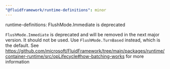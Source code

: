 ```yaml
---
"@fluidframework/runtime-definitions": minor
---
```


runtime-definitions: FlushMode.Immediate is deprecated

`FlushMode.Immediate` is deprecated and will be removed in the next major version. It should not be used. Use
`FlushMode.TurnBased` instead, which is the default. See
<https://github.com/microsoft/FluidFramework/tree/main/packages/runtime/container-runtime/src/opLifecycle#how-batching-works>
for more information
